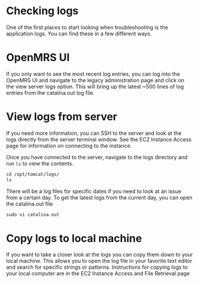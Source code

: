 # Checking logs

One of the first places to start looking when troubleshooting is the application logs. You can find these in a few different ways. 

# OpenMRS UI

If you only want to see the most recent log entries, you can log into the OpenMRS UI and navigate to the legacy administration page and click on the view server logs option. This will bring up the latest ~500 lines of log entries from the catalina.out log file.

# View logs from server

If you need more information, you can SSH to the server and look at the logs directly from the server terminal window. See the EC2 Instance Access page for information on connecting to the instance. 

Once you have connected to the server, navigate to the logs directory and run `ls` to view the contents. 

```xml
cd /opt/tomcat/logs/
ls
```

There will be a log files for specific dates if you need to look at an issue from a certain day. To get the latest logs from the current day, you can open the catalina.out file

```xml
sudo vi catalina.out
```

# Copy logs to local machine

If you want to take a closer look at the logs you can copy them down to your local machine. This allows you to open the log file in your favorite text editor and search for specific strings or patterns. Instructions for copying logs to your local computer are in the EC2 Instance Access and File Retrieval page